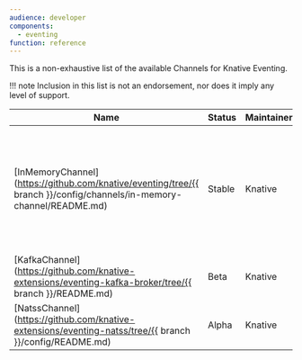 ```yaml
---
audience: developer
components:
  - eventing
function: reference
---
```

<!--
This is a generated file and should not be changed manually. All changes should follow the
procedure:

1. Update the information in [`channels.yaml`](channels.yaml).

2. Run the generator tool:
    ```bash
    go run eventing/channels/generator/main.go
    ```
-->

This is a non-exhaustive list of the available Channels for Knative Eventing.

!!! note
    Inclusion in this list is not an endorsement, nor does it imply any level of support.

Name | Status | Maintainer | Description
--- | --- | --- | ---
[InMemoryChannel](https://github.com/knative/eventing/tree/{{ branch }}/config/channels/in-memory-channel/README.md) | Stable | Knative | In-memory channels are a best effort Channel. They should NOT be used in Production. They are useful for development.
[KafkaChannel](https://github.com/knative-extensions/eventing-kafka-broker/tree/{{ branch }}/README.md) | Beta | Knative | Channels are backed by [Apache Kafka](http://kafka.apache.org/) topics.
[NatssChannel](https://github.com/knative-extensions/eventing-natss/tree/{{ branch }}/config/README.md) | Alpha | Knative | Channels are backed by [NATS Streaming](https://github.com/nats-io/nats-streaming-server#configuring).


